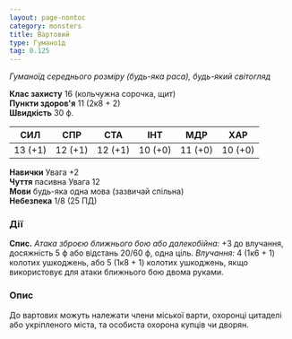 ```yaml
---
layout: page-nontoc
category: monsters
title: Вартовий
type: Гуманоїд
tag: 0.125
---
```


_Гуманоїд середнього розміру (будь-яка раса), будь-який світогляд_

**Клас захисту** 16 (кольчужна сорочка, щит)    
**Пункти здоров'я** 11 (2к8 + 2)    
**Швидкість** 30 ф.

| СИЛ     | СПР     | СТА     | ІНТ     | МДР     | ХАР     |
| ------- | ------- | ------- | ------- | ------- | ------- |
| 13 (+1) | 12 (+1) | 12 (+1) | 10 (+0) | 11 (+0) | 10 (+0) |

**Навички** Увага +2    
**Чуття** пасивна Увага 12    
**Мови** будь-яка одна мова (зазвичай спільна)    
**Небезпека** 1/8 (25 ПД)

### Дії
**Спис.** _Атака зброєю ближнього бою або далекобійна:_ +3 до влучання, досяжність 5 ф або відстань 20/60 ф, одна ціль. _Влучання:_ 4 (1к6 + 1) колотих ушкоджень, або 5 (1к8 + 1) колотих ушкоджень, якщо використовує для атаки ближнього бою двома руками.

### Опис
До вартових можуть належати члени міської варти, охоронці цитаделі або укріпленого міста, та особиста охорона купців чи дворян. 
